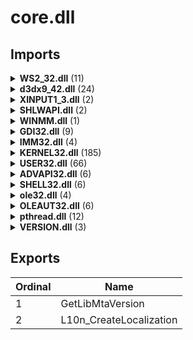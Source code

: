 # core.dll

## Imports

<details><summary><b>WS2_32.dll</b> (11)</summary><p>

| Ordinal | Name |
| ------- | ---- |
| 17 |  |
| 3 |  |
| 18 |  |
| 9 |  |
| 21 |  |
| 11 |  |
| 52 |  |
| 12 |  |
| 20 |  |
| 10 |  |
| 23 |  |

</p></details>
<details><summary><b>d3dx9_42.dll</b> (24)</summary><p>

| Ordinal | Name |
| ------- | ---- |
| 8 | D3DXCheckVersion |
| 195 | D3DXMatrixInverse |
| 313 | D3DXVec3Transform |
| 198 | D3DXMatrixMultiply |
| 55 | D3DXCreateEffectFromFileA |
| 48 | D3DXCreateEffect |
| 220 | D3DXMatrixTransformation2D |
| 215 | D3DXMatrixRotationYawPitchRoll |
| 216 | D3DXMatrixRotationZ |
| 88 | D3DXCreateSprite |
| 97 | D3DXCreateTextureFromFileInMemoryEx |
| 108 | D3DXCreateVolumeTextureFromFileExA |
| 38 | D3DXCreateCubeTextureFromFileExA |
| 94 | D3DXCreateTextureFromFileExA |
| 106 | D3DXCreateVolumeTexture |
| 36 | D3DXCreateCubeTexture |
| 92 | D3DXCreateTexture |
| 146 | D3DXGetImageInfoFromFileA |
| 119 | D3DXDisassembleEffect |
| 221 | D3DXMatrixTranslation |
| 222 | D3DXMatrixTranspose |
| 183 | D3DXLoadSurfaceFromSurface |
| 69 | D3DXCreateLine |
| 64 | D3DXCreateFontA |

</p></details>
<details><summary><b>XINPUT1_3.dll</b> (2)</summary><p>

| Ordinal | Name |
| ------- | ---- |
| 4 |  |
| 2 |  |

</p></details>
<details><summary><b>SHLWAPI.dll</b> (2)</summary><p>

| Ordinal | Name |
| ------- | ---- |
| 57 | PathBuildRootW |
| 89 | PathGetDriveNumberW |

</p></details>
<details><summary><b>WINMM.dll</b> (1)</summary><p>

| Ordinal | Name |
| ------- | ---- |
| 148 | timeGetTime |

</p></details>
<details><summary><b>GDI32.dll</b> (9)</summary><p>

| Ordinal | Name |
| ------- | ---- |
| 383 | DeleteObject |
| 5 | AddFontResourceExW |
| 798 | RemoveFontResourceExW |
| 713 | GetTextExtentPoint32A |
| 714 | GetTextExtentPoint32W |
| 630 | GetDeviceCaps |
| 797 | RemoveFontResourceExA |
| 4 | AddFontResourceExA |
| 90 | CreateSolidBrush |

</p></details>
<details><summary><b>IMM32.dll</b> (4)</summary><p>

| Ordinal | Name |
| ------- | ---- |
| 57 | ImmGetCompositionStringW |
| 100 | ImmNotifyIME |
| 107 | ImmReleaseContext |
| 59 | ImmGetContext |

</p></details>
<details><summary><b>KERNEL32.dll</b> (185)</summary><p>

| Ordinal | Name |
| ------- | ---- |
| 340 | EnumSystemLocalesW |
| 786 | GetUserDefaultLCID |
| 909 | IsValidLocale |
| 780 | GetTimeFormatW |
| 545 | GetDateFormatW |
| 841 | HeapFree |
| 837 | HeapAlloc |
| 1553 | WriteConsoleW |
| 590 | GetFileType |
| 722 | GetStdHandle |
| 631 | GetModuleHandleExW |
| 415 | FlushFileBuffers |
| 1300 | SetEnvironmentVariableW |
| 782 | GetTimeZoneInformation |
| 1235 | RtlUnwind |
| 1122 | RaiseException |
| 1463 | UnregisterWaitEx |
| 727 | GetStringTypeW |
| 613 | GetLocaleInfoW |
| 945 | LCMapStringW |
| 1091 | QueryDepthSList |
| 876 | InterlockedFlushSList |
| 1554 | WriteFile |
| 490 | GetConsoleCP |
| 508 | GetConsoleMode |
| 588 | GetFileSizeEx |
| 1315 | SetFilePointerEx |
| 1136 | ReadConsoleW |
| 844 | HeapReAlloc |
| 379 | FindFirstFileExW |
| 907 | IsValidCodePage |
| 434 | GetACP |
| 663 | GetOEMCP |
| 471 | GetCommandLineW |
| 567 | GetEnvironmentStringsW |
| 1405 | Sleep |
| 470 | GetCommandLineA |
| 1288 | SetCurrentDirectoryA |
| 529 | GetCurrentDirectoryW |
| 203 | CreateFileW |
| 373 | FindClose |
| 384 | FindFirstFileW |
| 396 | FindNextFileW |
| 552 | GetDiskFreeSpaceExW |
| 576 | GetFileAttributesA |
| 601 | GetFullPathNameW |
| 622 | GetLongPathNameW |
| 1139 | ReadFile |
| 1306 | SetFileAttributesA |
| 758 | GetTempPathW |
| 1048 | OutputDebugStringA |
| 134 | CloseHandle |
| 609 | GetLastError |
| 1330 | SetLastError |
| 1101 | QueryPerformanceCounter |
| 1102 | QueryPerformanceFrequency |
| 862 | InitializeCriticalSection |
| 305 | EnterCriticalSection |
| 957 | LeaveCriticalSection |
| 272 | DeleteCriticalSection |
| 1495 | WaitForSingleObject |
| 535 | GetCurrentProcess |
| 536 | GetCurrentProcessId |
| 1420 | TerminateProcess |
| 539 | GetCurrentThread |
| 540 | GetCurrentThreadId |
| 1044 | OpenThread |
| 773 | GetThreadTimes |
| 1037 | OpenProcess |
| 743 | GetSystemTime |
| 610 | GetLocalTime |
| 251 | CreateTimerQueueTimer |
| 628 | GetModuleFileNameW |
| 629 | GetModuleHandleA |
| 686 | GetProcAddress |
| 961 | LoadLibraryA |
| 813 | GlobalAlloc |
| 831 | GlobalUnlock |
| 824 | GlobalLock |
| 975 | LocalFree |
| 1354 | SetStdHandle |
| 1583 | lstrcmpA |
| 1293 | SetDllDirectoryA |
| 557 | GetDllDirectoryW |
| 1000 | MoveFileExW |
| 252 | CreateToolhelp32Snapshot |
| 1068 | Process32FirstW |
| 1070 | Process32NextW |
| 1436 | Thread32First |
| 1437 | Thread32Next |
| 931 | K32GetModuleFileNameExW |
| 932 | K32GetModuleInformation |
| 181 | CreateDirectoryA |
| 195 | CreateFileA |
| 19 | AddVectoredExceptionHandler |
| 427 | FreeLibrary |
| 627 | GetModuleFileNameA |
| 168 | CopyFileA |
| 826 | GlobalMemoryStatusEx |
| 936 | K32GetProcessMemoryInfo |
| 962 | LoadLibraryExA |
| 422 | FormatMessageA |
| 243 | CreateThread |
| 1374 | SetThreadPriority |
| 1229 | ResumeThread |
| 1340 | SetPriorityClass |
| 1289 | SetCurrentDirectoryW |
| 186 | CreateDirectoryW |
| 277 | DeleteFileW |
| 581 | GetFileAttributesW |
| 1209 | RemoveDirectoryW |
| 1309 | SetFileAttributesW |
| 692 | GetProcessHeap |
| 845 | HeapSetInformation |
| 632 | GetModuleHandleW |
| 963 | LoadLibraryExW |
| 964 | LoadLibraryW |
| 1294 | SetDllDirectoryW |
| 173 | CopyFileW |
| 1003 | MoveFileW |
| 1389 | SetUnhandledExceptionFilter |
| 883 | IsBadCodePtr |
| 587 | GetFileSize |
| 990 | MapViewOfFile |
| 1456 | UnmapViewOfFile |
| 196 | CreateFileMappingA |
| 1484 | VirtualProtect |
| 416 | FlushInstructionCache |
| 1486 | VirtualQuery |
| 155 | CompareStringW |
| 775 | GetTickCount |
| 745 | GetSystemTimeAsFileTime |
| 1439 | TlsFree |
| 1441 | TlsSetValue |
| 1440 | TlsGetValue |
| 1438 | TlsAlloc |
| 191 | CreateEventW |
| 863 | InitializeCriticalSectionAndSpinCount |
| 1007 | MultiByteToWideChar |
| 265 | DecodePointer |
| 301 | EncodePointer |
| 1445 | TryAcquireSRWLockExclusive |
| 1 | AcquireSRWLockShared |
| 1203 | ReleaseSRWLockShared |
| 1202 | ReleaseSRWLockExclusive |
| 1447 | TryEnterCriticalSection |
| 1415 | SwitchToThread |
| 1496 | WaitForSingleObjectEx |
| 1534 | WideCharToMultiByte |
| 350 | ExitProcess |
| 1364 | SetThreadContext |
| 759 | GetThreadContext |
| 1413 | SuspendThread |
| 188 | CreateEventA |
| 1302 | SetEvent |
| 720 | GetStartupInfoW |
| 867 | InitializeSListHead |
| 250 | CreateTimerQueue |
| 1403 | SignalObjectAndWait |
| 769 | GetThreadPriority |
| 617 | GetLogicalProcessorInformation |
| 120 | ChangeTimerQueueTimer |
| 282 | DeleteTimerQueueTimer |
| 649 | GetNumaHighestNodeNumber |
| 687 | GetProcessAffinityMask |
| 1363 | SetThreadAffinityMask |
| 1193 | RegisterWaitForSingleObject |
| 1462 | UnregisterWait |
| 1049 | OutputDebugStringW |
| 428 | FreeLibraryAndExitThread |
| 795 | GetVersionExW |
| 1478 | VirtualAlloc |
| 1481 | VirtualFree |
| 299 | DuplicateHandle |
| 1204 | ReleaseSemaphore |
| 878 | InterlockedPopEntrySList |
| 426 | FreeEnvironmentStringsW |
| 846 | HeapSize |
| 1296 | SetEndOfFile |
| 449 | GetCPInfo |
| 1222 | ResetEvent |
| 1453 | UnhandledExceptionFilter |
| 902 | IsProcessorFeaturePresent |
| 879 | InterlockedPushEntrySList |
| 895 | IsDebuggerPresent |

</p></details>
<details><summary><b>USER32.dll</b> (66)</summary><p>

| Ordinal | Name |
| ------- | ---- |
| 939 | UnregisterClassW |
| 595 | LoadIconA |
| 877 | SetWindowLongW |
| 876 | SetWindowLongA |
| 597 | LoadImageA |
| 884 | SetWindowTextW |
| 634 | MapWindowPoints |
| 848 | SetRect |
| 652 | MoveWindow |
| 320 | GetDC |
| 118 | CreateWindowExW |
| 483 | GetWindowLongA |
| 272 | FillRect |
| 305 | GetClientRect |
| 244 | EndPaint |
| 17 | BeginPaint |
| 954 | UpdateWindow |
| 756 | ReleaseCapture |
| 789 | SetCapture |
| 363 | GetKeyboardState |
| 3 | AdjustWindowRect |
| 820 | SetLayeredWindowAttributes |
| 896 | ShowWindow |
| 181 | DestroyWindow |
| 577 | IsWindow |
| 726 | RegisterClassExA |
| 33 | CallWindowProcW |
| 167 | DefWindowProcW |
| 166 | DefWindowProcA |
| 680 | PostMessageA |
| 359 | GetKeyboardLayout |
| 920 | ToUnicodeEx |
| 77 | ClientToScreen |
| 358 | GetKeyState |
| 390 | GetMessageTime |
| 676 | PeekMessageA |
| 780 | SendMessageA |
| 319 | GetCursorPos |
| 801 | SetCursorPos |
| 629 | MapVirtualKeyA |
| 839 | SetProcessDPIAware |
| 646 | MessageBoxW |
| 342 | GetForegroundWindow |
| 586 | KillTimer |
| 865 | SetTimer |
| 232 | EmptyClipboard |
| 308 | GetClipboardData |
| 795 | SetClipboardData |
| 79 | CloseClipboard |
| 663 | OpenClipboard |
| 559 | IsIconic |
| 289 | GetAsyncKeyState |
| 591 | LoadCursorA |
| 799 | SetCursor |
| 891 | ShowCursor |
| 323 | GetDesktopWindow |
| 491 | GetWindowRect |
| 392 | GetMonitorInfoA |
| 727 | RegisterClassExW |
| 117 | CreateWindowExA |
| 484 | GetWindowLongW |
| 651 | MonitorFromWindow |
| 252 | EnumDisplayDevicesA |
| 255 | EnumDisplaySettingsA |
| 879 | SetWindowPos |
| 39 | ChangeDisplaySettingsExA |

</p></details>
<details><summary><b>ADVAPI32.dll</b> (6)</summary><p>

| Ordinal | Name |
| ------- | ---- |
| 612 | RegCreateKeyExW |
| 638 | RegFlushKey |
| 652 | RegOpenKeyExW |
| 665 | RegQueryValueExW |
| 681 | RegSetValueExW |
| 603 | RegCloseKey |

</p></details>
<details><summary><b>SHELL32.dll</b> (6)</summary><p>

| Ordinal | Name |
| ------- | ---- |
| 340 | SHGetFolderPathA |
| 438 | ShellExecuteExW |
| 435 | ShellExecuteA |
| 451 | Shell_NotifyIconW |
| 344 | SHGetFolderPathW |
| 439 | ShellExecuteW |

</p></details>
<details><summary><b>ole32.dll</b> (4)</summary><p>

| Ordinal | Name |
| ------- | ---- |
| 94 | CoInitializeEx |
| 132 | CoSetProxyBlanket |
| 40 | CoCreateInstance |
| 95 | CoInitializeSecurity |

</p></details>
<details><summary><b>OLEAUT32.dll</b> (6)</summary><p>

| Ordinal | Name |
| ------- | ---- |
| 12 |  |
| 9 |  |
| 150 |  |
| 7 |  |
| 6 |  |
| 2 |  |

</p></details>
<details><summary><b>pthread.dll</b> (12)</summary><p>

| Ordinal | Name |
| ------- | ---- |
| 36 | pthread_create |
| 25 | pthread_cancel |
| 53 | pthread_mutex_init |
| 52 | pthread_mutex_destroy |
| 54 | pthread_mutex_lock |
| 57 | pthread_mutex_unlock |
| 28 | pthread_cond_init |
| 27 | pthread_cond_destroy |
| 31 | pthread_cond_wait |
| 30 | pthread_cond_timedwait |
| 29 | pthread_cond_signal |
| 84 | pthread_setcancelstate |

</p></details>
<details><summary><b>VERSION.dll</b> (3)</summary><p>

| Ordinal | Name |
| ------- | ---- |
| 7 | GetFileVersionInfoSizeW |
| 8 | GetFileVersionInfoW |
| 15 | VerQueryValueA |

</p></details>

## Exports


| Ordinal | Name |
| ------- | ---- |
| 1 | GetLibMtaVersion |
| 2 | L10n_CreateLocalization |

</p></details>
